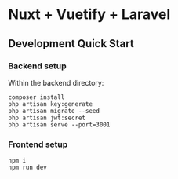 # Nuxt + Vuetify + Laravel 

## Development Quick Start


### Backend setup
Within the backend directory:

```
composer install
php artisan key:generate
php artisan migrate --seed
php artisan jwt:secret
php artisan serve --port=3001
```

### Frontend setup

```
npm i
npm run dev
```